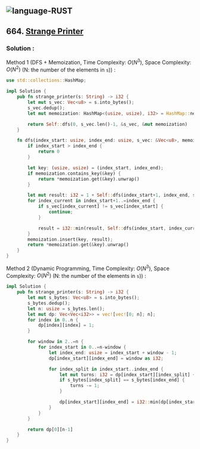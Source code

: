 ![language-RUST](https://img.shields.io/badge/RUST-8d4004?style=for-the-badge&logo=RUST)
---

## 664. [Strange Printer](https://leetcode.com/problems/strange-printer)

### Solution :

Method 1 (DFS + Memoization, Time Complexity: $O(N^3)$, Space Complexity: $O(N^2)$ (N: the number of the elements in `s`)) :
```rust
use std::collections::HashMap;

impl Solution {
    pub fn strange_printer(s: String) -> i32 {
        let mut s_vec: Vec<u8> = s.into_bytes();
        s_vec.dedup();
        let mut memoization: HashMap<(usize, usize), i32> = HashMap::new();

        return Self::dfs(0, s_vec.len()-1, &s_vec, &mut memoization)
    }

    fn dfs(index_start: usize, index_end: usize, s_vec: &Vec<u8>, memoization: &mut HashMap<(usize, usize), i32>) -> i32 {
        if index_start > index_end {
            return 0
        }

        let key: (usize, usize) = (index_start, index_end);
        if memoization.contains_key(&key) {
            return *memoization.get(&key).unwrap()
        }

        let mut result: i32 = 1 + Self::dfs(index_start+1, index_end, s_vec, memoization);
        for index_current in index_start+1..=index_end {
            if s_vec[index_current] != s_vec[index_start] {
                continue;
            }

            result = i32::min(result, Self::dfs(index_start, index_current-1, s_vec, memoization)+Self::dfs(index_current+1, index_end, s_vec, memoization));
        }
        memoization.insert(key, result);
        return *memoization.get(&key).unwrap()
    }
}
```

Method 2 (Dynamic Programming, Time Complexity: $O(N^3)$, Space Complexity: $O(N^2)$ (N: the number of the elements in `s`)) :
```rust
impl Solution {
    pub fn strange_printer(s: String) -> i32 {
        let mut s_bytes: Vec<u8> = s.into_bytes();
        s_bytes.dedup();
        let n: usize = s_bytes.len();
        let mut dp: Vec<Vec<i32>> = vec![vec![0; n]; n];
        for index in 0..n {
            dp[index][index] = 1;
        }

        for window in 2..=n {
            for index_start in 0..=n-window {
                let index_end: usize = index_start + window - 1;
                dp[index_start][index_end] = window as i32;

                for index_split in index_start..index_end {
                    let mut turns: i32 = dp[index_start][index_split] + dp[index_split+1][index_end];
                    if s_bytes[index_split] == s_bytes[index_end] {
                        turns -= 1;
                    }

                    dp[index_start][index_end] = i32::min(dp[index_start][index_end], turns);
                }
            }
        }

        return dp[0][n-1]
    }
}
```
